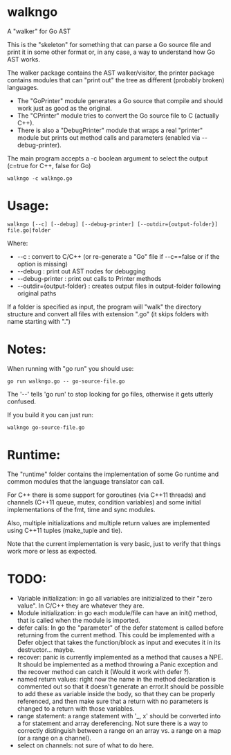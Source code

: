 walkngo
=======

A "walker" for Go AST

This is the "skeleton" for something that can parse a Go source file and print it in some other format or, in any case, a way to understand how Go AST works.

The walker package contains the AST walker/visitor, the printer package contains modules that can "print out" the tree as different (probably broken) languages.

* The "GoPrinter" module generates a Go source that compile and should work just as good as the original.
* The "CPrinter" module tries to convert the Go source file to C (actually C++).
* There is also a "DebugPrinter" module that wraps a real "printer" module but prints out method calls and parameters (enabled via --debug-printer).

The main program accepts a -c boolean argument to select the output (c=true for C++, false for Go)

    walkngo -c walkngo.go

Usage:
======

    walkngo [--c] [--debug] [--debug-printer] [--outdir={output-folder}] file.go|folder

Where:
* --c : convert to C/C++ (or re-generate a "Go" file if --c==false or if the option is missing)
* --debug : print out AST nodes for debugging
* --debug-printer : print out calls to Printer methods
* --outdir={output-folder} : creates output files in output-folder following original paths

If a folder is specified as input, the program will "walk" the directory structure and convert all files with extension ".go" (it skips folders with name starting with ".")

Notes:
======

When running with "go run" you should use:

    go run walkngo.go -- go-source-file.go
    
The '--' tells 'go run' to stop looking for go files, otherwise it gets utterly confused.

If you build it you can just run:

    walkngo go-source-file.go


Runtime:
========
The "runtime" folder contains the implementation of some Go runtime and common modules that the language translator
can call.

For C++ there is some support for goroutines (via C++11 threads) and channels (C++11 queue, mutex, condition variables) and some initial implementations of the fmt, time and sync modules.

Also, multiple initializations and multiple return values are implemented using C++11 tuples (make_tuple and tie).

Note that the current implementation is very basic, just to verify that things work more or less as expected.

TODO:
=====
* Variable initialization: in go all variables are initizialized to their "zero value". In C/C++ they are whatever they are.
* Module initialization: in go each module/file can have an init() method, that is called when the module is imported.
* defer calls: In go the "parameter" of the defer statement is called before returning from the current method. This could be implemented with a Defer object that takes the function/block as input and executes it in its destructor... maybe.
* recover: panic is currently implemented as a method that causes a NPE. It should be implemented as a method throwing a Panic exception and the recover method can catch it (Would it work with defer ?).
* named return values: right now the name in the method declaration is commented out so that it doesn't generate an error.It should be possible to add these as variable inside the body, so that they can be properly referenced, and then make sure that a return with no parameters is changed to a return with those variables.
* range statement: a range statement with '_, x' should be converted into a for statement and array dereferencing.  Not sure there is a way to correctly distinguish between a range on an array vs. a range on a map (or a range on a channel).
* select on channels: not sure of what to do here.
